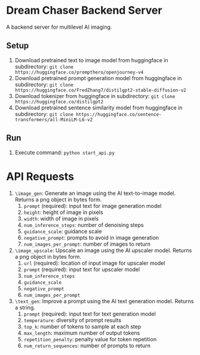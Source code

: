 # Dream Chaser Backend Server

A backend server for multilevel AI imaging.

## Setup

1. Download pretrained text to image model from huggingface in subdirectory: `git clone https://huggingface.co/prompthero/openjourney-v4`
2. Download pretrained prompt generation model from huggingface in subdirectory: `git clone https://huggingface.co/FredZhang7/distilgpt2-stable-diffusion-v2`
3. Download  tokenizer from huggingface in subdirectory: `git clone https://huggingface.co/distilgpt2`
3. Download pretrained sentence similarity model from huggingface in subdirectory: `git clone https://huggingface.co/sentence-transformers/all-MiniLM-L6-v2`

## Run

1. Execute command: `python start_api.py`

# API Requests

1. `\image_gen`: Generate an image using the AI text-to-image model. Returns a png object in bytes form.
    1. `prompt` (required): input text for image generation model
    2. `height`: height of image in pixels
    3. `width`: width of image in pixels
    4. `num_inference_steps`: number of denoising steps
    5. `guidance_scale`: guidance scale
    6. `negative_prompt`: prompts to avoid in image generation
    7. `num_images_per_prompt`: number of images to return
2. `\image_upscale`: Upscale an image using the AI upscaler model. Returns a png object in bytes form.
    1. `url` (required): location of input image for upscaler model 
    2. `prompt` (required): input text for upscaler model
    3. `num_inference_steps`
    4. `guidance_scale`
    5. `negative_prompt`
    6. `num_images_per_prompt`
3. `\text_gen`: Improve a prompt using the AI text generation model. Returns a string.
    1. `prompt` (required): input text for text generation model
    2. `temperature`: diversity of prompt results
    3. `top_k`: number of tokens to sample at each step
    4. `max_length`: maximum number of output tokens
    5. `repetition_penalty`: penalty value for token repetition
    6. `num_return_sequences`: number of prompts to return

